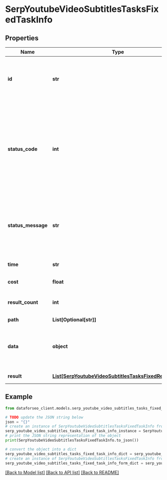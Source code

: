 # SerpYoutubeVideoSubtitlesTasksFixedTaskInfo


## Properties

Name | Type | Description | Notes
------------ | ------------- | ------------- | -------------
**id** | **str** | task identifier unique task identifier in our system in the UUID format | [optional] 
**status_code** | **int** | status code of the task generated by DataForSEO, can be within the following range: 10000-60000 you can find the full list of the response codes here | [optional] 
**status_message** | **str** | informational message of the task you can find the full list of general informational messages here | [optional] 
**time** | **str** | execution time, seconds | [optional] 
**cost** | **float** | total tasks cost, USD | [optional] 
**result_count** | **int** | number of elements in the result array | [optional] 
**path** | **List[Optional[str]]** | URL path | [optional] 
**data** | **object** | contains the same parameters that you specified in the POST request | [optional] 
**result** | [**List[SerpYoutubeVideoSubtitlesTasksFixedResultInfo]**](SerpYoutubeVideoSubtitlesTasksFixedResultInfo.md) | array of results | [optional] 

## Example

```python
from dataforseo_client.models.serp_youtube_video_subtitles_tasks_fixed_task_info import SerpYoutubeVideoSubtitlesTasksFixedTaskInfo

# TODO update the JSON string below
json = "{}"
# create an instance of SerpYoutubeVideoSubtitlesTasksFixedTaskInfo from a JSON string
serp_youtube_video_subtitles_tasks_fixed_task_info_instance = SerpYoutubeVideoSubtitlesTasksFixedTaskInfo.from_json(json)
# print the JSON string representation of the object
print(SerpYoutubeVideoSubtitlesTasksFixedTaskInfo.to_json())

# convert the object into a dict
serp_youtube_video_subtitles_tasks_fixed_task_info_dict = serp_youtube_video_subtitles_tasks_fixed_task_info_instance.to_dict()
# create an instance of SerpYoutubeVideoSubtitlesTasksFixedTaskInfo from a dict
serp_youtube_video_subtitles_tasks_fixed_task_info_form_dict = serp_youtube_video_subtitles_tasks_fixed_task_info.from_dict(serp_youtube_video_subtitles_tasks_fixed_task_info_dict)
```
[[Back to Model list]](../README.md#documentation-for-models) [[Back to API list]](../README.md#documentation-for-api-endpoints) [[Back to README]](../README.md)


